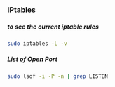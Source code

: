 ### IPtables 

##### to see the current iptable rules

```bash
sudo iptables -L -v
```

##### List of Open Port
```bash
sudo lsof -i -P -n | grep LISTEN
```
